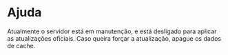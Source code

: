 # Ajuda
Atualmente o servidor está em manutenção, e está desligado para aplicar as atualizações oficiais.
Caso queira forçar a atualização, apague os dados de cache.

